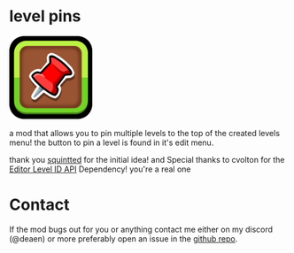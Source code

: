 # level pins
<img src="logo.png" width="150" alt="the mod's logo" />

a mod that allows you to pin multiple levels to the top of the created levels menu! 
the button to pin a level is found in it's edit menu.

thank you [squintted](https://x.com/squintted) for the initial idea!
and Special thanks to cvolton for the [Editor Level ID API](https://github.com/Cvolton/level-id-api-geode) Dependency! you're a real one

# Contact
If the mod bugs out for you or anything contact me either on my discord (@deaen) or more preferably open an issue in the [github repo](https://github.com/deaen/level-pins).

